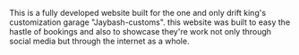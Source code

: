This is a fully developed website built for the one and only drift king's customization garage "Jaybash-customs". this website was built to easy the hastle of bookings and also to showcase they're work not only through social media but through the internet as a whole.
